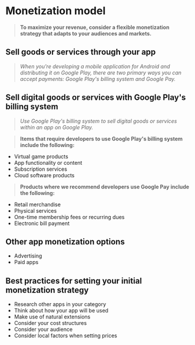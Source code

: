 # Monetization model

>**To maximize your revenue, consider a flexible monetization strategy that adapts to your audiences and markets.**

## Sell goods or services through your app

>*When you're developing a mobile application for Android and distributing it on Google Play, there are two primary ways you can accept payments: Google Play's billing system and Google Pay.*

## Sell digital goods or services with Google Play's billing system

>*Use Google Play's billing system to sell digital goods or services within an app on Google Play.*

>**Items that require developers to use Google Play's billing system include the following:**

* Virtual game products
* App functionality or content
* Subscription services
* Cloud software products

>**Products where we recommend developers use Google Pay include the following:**

* Retail merchandise
* Physical services
* One-time membership fees or recurring dues
* Electronic bill payment

## Other app monetization options

* Advertising
* Paid apps

## Best practices for setting your initial monetization strategy

* Research other apps in your category
* Think about how your app will be used
* Make use of natural extensions
* Consider your cost structures
* Consider your audience
* Consider local factors when setting prices
